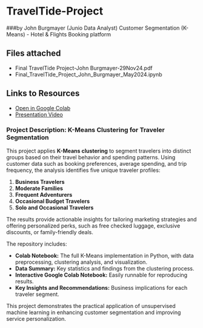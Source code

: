 # TravelTide-Project 
###by John Burgmayer (Junio Data Analyst)
Customer Segmentation (K-Means) - Hotel &amp; Flights Booking platform 

## Files attached
- Final TravelTide Project-John Burgmayer-29Nov24.pdf
- Final_TravelTide_Project_John_Burgmayer_May2024.ipynb

## Links to Resources
- [Open in Google Colab](https://colab.research.google.com/drive/1uCjS1fcmxf15ExYl0OOj-91fEJ2h0ICg?usp=sharing)
- [Presentation Video](https://mega.nz/file/IToyBBZS#HjhJYov15hZcn1_4tc_8DgSgOwtNTx5bptt4tur81ac)

### Project Description: K-Means Clustering for Traveler Segmentation

This project applies **K-Means clustering** to segment travelers into distinct groups based on their travel behavior and spending patterns. Using customer data such as booking preferences, average spending, and trip frequency, the analysis identifies five unique traveler profiles: 

1. **Business Travelers**  
2. **Moderate Families**  
3. **Frequent Adventurers**  
4. **Occasional Budget Travelers**  
5. **Solo and Occasional Travelers**  

The results provide actionable insights for tailoring marketing strategies and offering personalized perks, such as free checked luggage, exclusive discounts, or family-friendly deals.

The repository includes:

- **Colab Notebook:** The full K-Means implementation in Python, with data preprocessing, clustering analysis, and visualization.
- **Data Summary:** Key statistics and findings from the clustering process.
- **Interactive Google Colab Notebook:** Easily runnable for reproducing results.
- **Key Insights and Recommendations:** Business implications for each traveler segment.

This project demonstrates the practical application of unsupervised machine learning in enhancing customer segmentation and improving service personalization.
